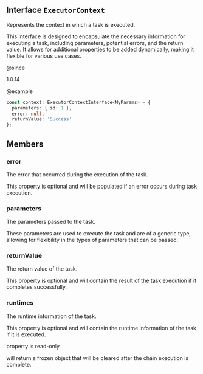## Interface `ExecutorContext`
Represents the context in which a task is executed.

This interface is designed to encapsulate the necessary information
for executing a task, including parameters, potential errors, and
the return value. It allows for additional properties to be added
dynamically, making it flexible for various use cases.

@since 

1.0.14

@example 

```typescript
const context: ExecutorContextInterface<MyParams> = {
  parameters: { id: 1 },
  error: null,
  returnValue: 'Success'
};
```


## Members

### error
The error that occurred during the execution of the task.

This property is optional and will be populated if an error
occurs during task execution.




### parameters
The parameters passed to the task.

These parameters are used to execute the task and are of a generic
type, allowing for flexibility in the types of parameters that can
be passed.




### returnValue
The return value of the task.

This property is optional and will contain the result of the task
execution if it completes successfully.




### runtimes
The runtime information of the task.

This property is optional and will contain the runtime information
of the task if it is executed.

property is read-only

will return a frozen object that will be cleared after the chain execution is complete.



